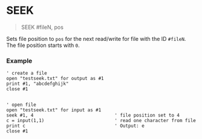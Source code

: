 # SEEK

> SEEK #fileN, pos

Sets file position to `pos` for the next read/write for file with the ID `#fileN`. The file position starts with `0`.

### Example 

```
' create a file
open "testseek.txt" for output as #1
print #1, "abcdefghijk"
close #1


' open file
open "testseek.txt" for input as #1
seek #1, 4                              ' file position set to 4
c = input(1,1)                          ' read one character from file
print c                                 ' Output: e
close #1
```
